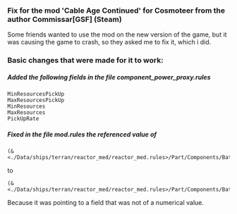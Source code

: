 ### Fix for the mod 'Cable Age Continued' for Cosmoteer from the author Commissar[GSF] (Steam)

Some friends wanted to use the mod on the new version of the game,
but it was causing the game to crash, so they asked me to fix it, which i did.

### Basic changes that were made for it to work:

##### Added the following fields in the file component_power_proxy.rules

```
MinResourcesPickUp  
MaxResourcesPickUp  
MinResources  
MaxResources  
PickUpRate  
```

##### Fixed in the file mod.rules the referenced value of

```
(&<./Data/ships/terran/reactor_med/reactor_med.rules>/Part/Components/BatteryProducer/ToQuantity/)

```

to

```
(&<./Data/ships/terran/reactor_med/reactor_med.rules>/Part/Components/BatteryProducer/ToQuantity/BaseValue)
```

Because it was pointing to a field that was not of a numerical value.

